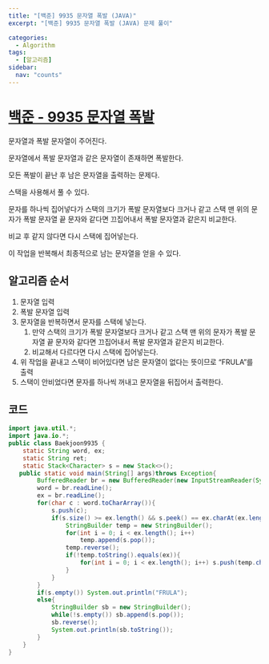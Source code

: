 ```yaml
---
title: "[백준] 9935 문자열 폭발 (JAVA)"
excerpt: "[백준] 9935 문자열 폭발 (JAVA) 문제 풀이"

categories:
  - Algorithm
tags:
  - [알고리즘]
sidebar:
  nav: "counts"
---
```


# [백준 - 9935 문자열 폭발](https://www.acmicpc.net/problem/9935)

문자열과 폭발 문자열이 주어진다.

문자열에서 폭발 문자열과 같은 문자열이 존재하면 폭발한다.

모든 폭발이 끝난 후 남은 문자열을 출력하는 문제다.

스택을 사용해서 풀 수 있다.

문자를 하나씩 집어넣다가 스택의 크기가 폭발 문자열보다 크거나 같고 스택 맨 위의 문자가 폭발 문자열 끝 문자와 같다면 끄집어내서 폭발 문자열과 같은지 비교한다.

비교 후 같지 않다면 다시 스택에 집어넣는다.

이 작업을 반복해서 최종적으로 남는 문자열을 얻을 수 있다.

## 알고리즘 순서

1. 문자열 입력
2. 폭발 문자열 입력
3. 문자열을 반복하면서 문자를 스택에 넣는다.
   1. 만약 스택의 크기가 폭발 문자열보다 크거나 같고 스택 맨 위의 문자가 폭발 문자열 끝 문자와 같다면 끄집어내서 폭발 문자열과 같은지 비교한다.
   2. 비교해서 다르다면 다시 스택에 집어넣는다.
4. 위 작업을 끝내고 스택이 비어있다면 남은 문자열이 없다는 뜻이므로 “FRULA”를 출력
5. 스택이 안비었다면 문자를 하나씩 꺼내고 문자열을 뒤집어서 출력한다.

## 코드

```java
import java.util.*;
import java.io.*;
public class Baekjoon9935 {
    static String word, ex;
    static String ret;
    static Stack<Character> s = new Stack<>();
   public static void main(String[] args)throws Exception{
        BufferedReader br = new BufferedReader(new InputStreamReader(System.in));
        word = br.readLine();
        ex = br.readLine();
        for(char c : word.toCharArray()){
            s.push(c);
            if(s.size() >= ex.length() && s.peek() == ex.charAt(ex.length() - 1)){
                StringBuilder temp = new StringBuilder();
                for(int i = 0; i < ex.length(); i++)
                    temp.append(s.pop());
                temp.reverse();
                if(!temp.toString().equals(ex)){
                    for(int i = 0; i < ex.length(); i++) s.push(temp.charAt(i));
                }
            }
        }
        if(s.empty()) System.out.println("FRULA");
        else{
            StringBuilder sb = new StringBuilder();
            while(!s.empty()) sb.append(s.pop());
            sb.reverse();
            System.out.println(sb.toString());
        }
    }
}
```
